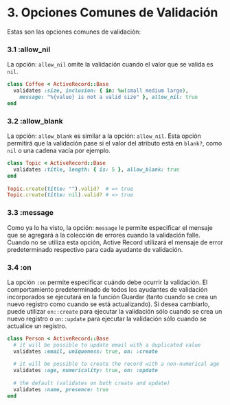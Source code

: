 # 3. Opciones Comunes de Validación

Estas son las opciones comunes de validación: 

### 3.1 :allow\_nil

La opción: `allow_nil` omite la validación cuando el valor que se valida es `nil`.

```ruby
class Coffee < ActiveRecord::Base
  validates :size, inclusion: { in: %w(small medium large),
    message: "%{value} is not a valid size" }, allow_nil: true
end
```



### 3.2 :allow\_blank 

La opción: `allow_blank` es similar a la opción: `allow_nil`. Esta opción permitirá que la validación pase si el valor del atributo está en `blank?`, como `nil` o una cadena vacía por ejemplo.

```ruby
class Topic < ActiveRecord::Base
  validates :title, length: { is: 5 }, allow_blank: true
end
 
Topic.create(title: "").valid?  # => true
Topic.create(title: nil).valid? # => true
```



### 3.3 :message 

Como ya lo ha visto, la opción: `message` le permite especificar el mensaje que se agregará a la colección de errores cuando la validación falle. Cuando no se utiliza esta opción, Active Record utilizará el mensaje de error predeterminado respectivo para cada ayudante de validación.



### 3.4 :on 

La opción `:on` permite especificar cuándo debe ocurrir la validación. El comportamiento predeterminado de todos los ayudantes de validación incorporados se ejecutará en la función Guardar \(tanto cuando se crea un nuevo registro como cuando se está actualizando\). Si desea cambiarlo, puede utilizar `on::create` para ejecutar la validación sólo cuando se crea un nuevo registro o `on::update` para ejecutar la validación sólo cuando se actualice un registro.

```ruby
class Person < ActiveRecord::Base
  # it will be possible to update email with a duplicated value
  validates :email, uniqueness: true, on: :create
 
  # it will be possible to create the record with a non-numerical age
  validates :age, numericality: true, on: :update
 
  # the default (validates on both create and update)
  validates :name, presence: true
end
```




